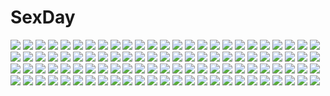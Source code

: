 # SexDay
![](https://konachan.com/image/24090d1c30237d7c6d78a6eb0c128097/Konachan.com%20-%2094597%20animal_ears%20ass%20black_hair%20blonde_hair%20brown_eyes%20brown_hair%20bunny_ears%20bunnygirl%20green_eyes%20hoshii_miki%20idolmaster%20pantyhose%20rumil%20short_hair.jpg)
![](https://konachan.com/image/fcf548d2af0bdcb782350a8ae0fb1c49/Konachan.com%20-%206106%20hellsing%20rip_van_winkle.jpg)
![](https://konachan.com/image/f026b2194bcbcd303c0b8a059a2f576b/Konachan.com%20-%2026413%20air_gear%20minami_itsuki%20oh_great%20rainbow%20white.jpeg)
![](https://konachan.com/jpeg/80ef7c9ae9a7a39220c99db8e00344ba/Konachan.com%20-%20235755%20animal%20bird%20breasts%20gray_eyes%20long_hair%20no_bra%20nopan%20original%20ponytail%20tail%20thighhighs%20tokki%20white%20wings%20yellow_eyes.jpg)
![](https://konachan.com/jpeg/7936f974089be5dc8d34bfef12ab7ae7/Konachan.com%20-%20232572%20anou_touko%20breasts%20censored%20game_cg%20kneehighs%20male%20navel%20nipples%20norita%20open_shirt%20panties%20penis%20pussy%20sex%20short_hair%20spread_legs%20underwear%20wet.jpg)
![](https://konachan.com/image/6ed0a51534ba8431fd300ab55cc064ea/Konachan.com%20-%20207356%20animal_ears%20black_hair%20brown_eyes%20hoodie%20kento1202%20leaves%20night%20original%20tree.jpg)
![](https://konachan.com/image/e0e42278cefdcd00bc9c74662c60b8d4/Konachan.com%20-%209824%20enma_ai%20jigoku_shoujo.jpg)
![](https://konachan.com/image/bcd956b972268c55eb66bef3cd41655d/Konachan.com%20-%20217344%202girls%20fate_extra%20fate_extra_ccc%20fate_%28series%29%20flowers%20long_hair%20matou_sakura%20orange_hair%20petals%20porigon%20purple_hair%20ribbons%20shoujo_ai%20skirt.jpg)
![](https://konachan.com/jpeg/a41a491569cc1949c22e31cfdf0cdd3a/Konachan.com%20-%2098801%20blush%20breast_hold%20breasts%20fingering%20game_cg%20green_hair%20hoshizuki_akira%20masturbation%20nipples%20panties%20school_uniform%20thighhighs%20underwear%20yukirin.jpg)
![](https://konachan.com/jpeg/bf7d5371b1128f8b432e67b7281a0a4b/Konachan.com%20-%2090152%20aoi_matsuri%20blush%20food%20game_cg%20koutaro%20long_hair%20pink_hair%20tropical_kiss%20twinkle.jpg)
![](https://konachan.com/jpeg/ef87489b88eb520bd702d85e9ff63a80/Konachan.com%20-%20294309%20animal_ears%20awp_%28dyolf%29%20breasts%20cleavage%20dyolf%20group%20gun%20long_hair%20mechagirl%20original%20polychromatic%20ruins%20signed%20techgirl%20weapon%20white_hair.jpg)
![](https://konachan.com/image/c69d2cd9421fbd2fec2a6d8ba1ccf044/Konachan.com%20-%2092184%20aqua_eyes%20aqua_hair%20calendar%20mitsukuri_minto%20pantyhose%20sakura_no_sora_to_kimi_no_koto%20school_uniform%20short_hair%20tsukinon.jpg)
![](https://konachan.com/jpeg/dbcf2ebebed49f08e69f456d8e21fb7a/Konachan.com%20-%20185751%20black_eyes%20black_hair%20building%20city%20headphones%20kfr%20original%20popsicle%20school_uniform.jpg)
![](https://konachan.com/image/4466e9d03336f794c868eaddc60bcf70/Konachan.com%20-%2098704%20ass%20feathers%20original%20red_eyes%20tears%20thighhighs%20weapon%20wings%20yaoya_musuko.jpg)
![](https://konachan.com/image/b7ea20b8c4a5c4f8cffedc96cd11de17/Konachan.com%20-%2018058%20pointed_ears%20primula%20shuffle.jpg)
![](https://konachan.com/image/c432925babc065e18f31bd949cee994b/Konachan.com%20-%2050746%20final_fantasy%20final_fantasy_vii%20vincent_valentine.jpg)
![](https://konachan.com/image/468287fc661cc7050f6f8e322d3cc8dd/Konachan.com%20-%2063778%20favorite%20game_cg%20hoshizora_no_memoria%20long_hair%20mare_s_ephemeral%20ribbons%20white_hair%20yellow_eyes.jpg)
![](https://konachan.com/jpeg/0020ec25c3c8a48f124d3421a4e56207/Konachan.com%20-%20283335%20aqua_eyes%20braids%20dress%20group%20ileheart%20long_hair%20nuwon%20pink_eyes%20pink_hair%20ponytail%20purple_eyes%20short_hair%20skirt%20tattoo%20thighhighs%20twintails%20wink.jpg)
![](https://konachan.com/image/e879650dcf2392f9a71ba6b7419c5e29/Konachan.com%20-%20181832%202girls%20akemi_homura%20akuma_homura%20black_hair%20caramel_%28caramelmalt%29%20elbow_gloves%20gloves%20kaname_madoka%20pink_hair%20ultimate_madoka%20wings.jpg)
![](https://konachan.com/image/7842aae8c23112ff59d3539fe1fab9fa/Konachan.com%20-%20284270%20ass%20blue_eyes%20blush%20bodysuit%20bow%20brown_hair%20bunnygirl%20headband%20loli%20long_hair%20original%20pantyhose%20peko%20red_eyes%20red_hair%20tail%20twintails%20wristwear.jpg)
![](https://konachan.com/image/d1424c90a7397a0958a3f900495f567f/Konachan.com%20-%20217472%202girls%20animal%20forest%20horse%20original%20pixiv_fantasia%20polychromatic%20swd3e2%20tree.jpg)
![](https://konachan.com/image/8128a2f4f1cb2df5d563e8a638f636ab/Konachan.com%20-%209595%20popotan%20poyoyon_rokku.jpg)
![](https://konachan.com/image/41f7dc3bc318f4b4b470a2db15a01da6/Konachan.com%20-%20195989%20clouds%20dress%20hat%20long_hair%20sky%20sunset%20tanikawa%20touhou%20umbrella%20yakumo_yukari.jpg)
![](https://konachan.com/jpeg/bcb618c53622b9c7d2bcb36f7a0851f7/Konachan.com%20-%2018213%20school_rumble%20takano_akira%20transparent.jpg)
![](https://konachan.com/image/e86b8d742cdc875833f8ff4e402263ae/Konachan.com%20-%20133786%20demon%20horns%20pupps%20thighhighs%20white_hair%20wings%20yellow_eyes%20yu-gi-oh.jpg)
![](https://konachan.com/jpeg/ff64365692a50be146d50c394bcbf305/Konachan.com%20-%20264233%20black_hair%20breasts%20brown_eyes%20game_cg%20hibiki_works%20iizuki_tasuku%20kisaragi_maaya%20long_hair%20onee-chan_no_yuuwaku.jpg)
![](https://konachan.com/image/5a3fc92c9d2e71665196726c0191e75d/Konachan.com%20-%2022931%20animal_ears%20chrno%20chrono_crusade%20glasses%20pointed_ears%20rosette_christopher%20wings.jpg)
![](https://konachan.com/image/682c16e04ec5a268fa69a737a3b898d2/Konachan.com%20-%2067167%20ashikaga_chachamaru%20blonde_hair%20katana%20long_hair%20red_eyes%20soukou_akki_muramasa%20sword%20weapon.jpg)
![](https://konachan.com/jpeg/10e9463ace4ed65fbae872a3023bc16a/Konachan.com%20-%20298648%20blue_eyes%20blush%20breasts%20chihaya_72%20close%20garter%20headdress%20long_hair%20navel%20panties%20precure%20purple_hair%20pussy%20shido_mel%20uncensored%20underboob%20underwear.jpg)
![](https://konachan.com/image/8032c04d393f428ca51fc8227e4e714b/Konachan.com%20-%20272042%202girls%20anthropomorphism%20blue_eyes%20dark_skin%20food%20i-58_%28kancolle%29%20pink_eyes%20pink_hair%20ro-500_%28kancolle%29%20school_uniform%20short_hair%20white_hair.jpg)
![](https://konachan.com/image/fdd3f4a2239bed837d631d308de29137/Konachan.com%20-%20273666%20animal_ears%20blush%20breasts%20cameltoe%20flowers%20foxgirl%20gloves%20hanshu%20headdress%20long_hair%20orange_eyes%20panties%20pink_hair%20ribbons%20tail%20thighhighs%20underwear.jpg)
![](https://konachan.com/image/e665a0a5c65e1463a53ca5d056e3d161/Konachan.com%20-%2045344%20tagme.jpg)
![](https://konachan.com/image/111d4fbad1e59146b04851bb749ddcdb/Konachan.com%20-%20122970%20aqua_hair%20blonde_hair%20blue_hair%20bow%20bra%20breasts%20christmas%20hatsune_miku%20kojima_saya%20nipples%20nude%20panties%20see_through%20twintails%20underwear%20vocaloid.jpg)
![](https://konachan.com/jpeg/96edffcebe062d0009d8cac66bee5850/Konachan.com%20-%20102270%20blue_eyes%20bow%20breasts%20flat_chest%20long_hair%20nipples%20panties%20see_through%20thighhighs%20underwear%20white_hair.jpg)
![](https://konachan.com/jpeg/cf27d064d60a1418cdd8a6242531566e/Konachan.com%20-%20245030%20airship%20akky_%28akimi1127%29%20animal%20blue%20building%20cape%20cat%20city%20night%20original%20scenic%20thighhighs%20water%20waterfall.jpg)
![](https://konachan.com/image/d20202b945d5b95880706e8366d458d9/Konachan.com%20-%20105012%20black_hair%20breasts%20cleavage%20luna_luna%20queen%27s_blade.jpg)
![](https://konachan.com/jpeg/6e15e1057b28f0e71c41168c576811c0/Konachan.com%20-%20249915%20destroyer_%28girls_frontline%29%20girls_frontline%20gray%20gyup%20long_hair%20polychromatic%20twintails%20yellow_eyes.jpg)
![](https://konachan.com/image/f5883164aa7dab680410a19064c34d37/Konachan.com%20-%20142355%20breasts%20chitanda_eru%20hyouka%20jpeg_artifacts%20nakano_sora%20nipples%20underwear%20undressing.jpg)
![](https://konachan.com/jpeg/e8a12259b6651c9b7ae4f67af501e46b/Konachan.com%20-%20212039%20bell%20breasts%20choker%20christmas%20cleavage%20gloves%20hat%20long_hair%20original%20purple_eyes%20purple_hair%20santa_costume%20santa_hat%20snow%20tree%20wsman.jpg)
![](https://konachan.com/jpeg/f76e09f54c14eb7e1e425d98f83ab151/Konachan.com%20-%20296404%20breasts%20brown_hair%20close%20glasses%20hoodie%20nipples%20no_bra%20original%20pajamas%20purple_eyes%20short_hair%20tatami_to_hinoki%20waifu2x.jpg)
![](https://konachan.com/image/86a74f98ef64ce8563d223a595709ff7/Konachan.com%20-%20147064%20animal%20barefoot%20blonde_hair%20blood%20lynchis%20moriya_suwako%20orange_eyes%20snake%20touhou%20water.jpg)
![](https://konachan.com/jpeg/d1801baa1886333a9bce104c2a93ec78/Konachan.com%20-%20239675%20animal%20butterfly%20dress%20fish%20hat%20mocha_%28cotton%29%20original%20ruins%20signed%20summer_dress.jpg)
![](https://konachan.com/image/721e113539384f890ddf2e44320c454b/Konachan.com%20-%20143234%20blonde_hair%20boku_wa_tomodachi_ga_sukunai%20cait%20guitar%20instrument%20jpeg_artifacts%20kashiwazaki_sena%20necklace%20pantyhose%20skirt%20torn_clothes.jpg)
![](https://konachan.com/jpeg/8b6ef8fab72c2bc95948833f8d5102f2/Konachan.com%20-%20263780%20brown_eyes%20drink%20glasses%20nagato_yuki%20purple_hair%20school_uniform%20short_hair%20suzumiya_haruhi_no_yuutsu%20tagme_%28artist%29%20watermark.jpg)
![](https://konachan.com/jpeg/624d06fcf48939f3e8c9c950e6be6402/Konachan.com%20-%2027710%20jungle_wa_itsumo_hale_nochi_guu.jpg)
![](https://konachan.com/image/ca73d502525e3de073502bbe0b951a1a/Konachan.com%20-%20120916%20blush%20guilty_crown%20misakamitoko0903%20nopan%20pink_hair%20red_eyes%20school_uniform%20yuzuriha_inori.jpg)
![](https://konachan.com/image/4eb7da6d830efbfa089b924f1fe3d6f8/Konachan.com%20-%20270589%20anthropomorphism%20blue_eyes%20blue_hair%20blush%20dress%20drink%20girls_frontline%20gloves%20hansal%20headband%20short_hair%20white%20zas_m21_%28girls_frontline%29.jpg)
![](https://konachan.com/image/3f7d41c499de35df500ebd328ed040af/Konachan.com%20-%20156527%20bikini_top%20black_hair%20black_rock_shooter%20blue_eyes%20boots%20fire%20healtz%20kuroi_mato%20scar%20shorts%20twintails.jpg)
![](https://konachan.com/image/e0bc32134195ac2eccfb67c1390108a5/Konachan.com%20-%20110817%20black_hair%20bow%20gibuchoko%20red_eyes%20reiuji_utsuho%20skirt%20touhou%20wings.jpg)
![](https://konachan.com/image/ec3f0b0a7acb7eb56fa189d31516ab14/Konachan.com%20-%2010177%20tagme.jpg)
![](https://konachan.com/image/be53d2cb9a131df94893dee86b6dbcc6/Konachan.com%20-%2019195%20artoria_pendragon_%28all%29%20beach%20bikini%20fate_%28series%29%20fate_stay_night%20illyasviel_von_einzbern%20matou_sakura%20saber%20summer%20swimsuit%20tohsaka_rin.jpg)
![](https://konachan.com/image/95784ea2ca427bccca5512f1f9cb2709/Konachan.com%20-%2043679%20chibi%20kamikita_komari%20little_busters%21.jpg)
![](https://konachan.com/image/65f72fa9cb9517bf5d4a47c3594f2322/Konachan.com%20-%205977%20blue%20nanase_aoi.jpg)
![](https://konachan.com/image/02232bcb57133da258a655c114443ba4/Konachan.com%20-%2063950%20blush%20cameltoe%20favorite%20game_cg%20hoshizora_no_memoria%20nipples%20ototsu_yume%20panties%20shida_kazuhiro%20topless%20underwear.jpg)
![](https://konachan.com/jpeg/6fde171453edefc6500adc59945c450c/Konachan.com%20-%20274544%20ass%20bed%20black_hair%20blue_eyes%20breasts%20eric_muentes%20hoodie%20kneehighs%20long_hair%20naishi-chan%20no_bra%20original%20panties%20shirt_lift%20underboob%20underwear.jpg)
![](https://konachan.com/image/794f016453d8c2007e171114c47e02b0/Konachan.com%20-%2028485%20censored%20chu_x_chu%20game_cg%20penis%20pointed_ears%20unisonshift.jpg)
![](https://konachan.com/image/c6df9d6fe25c0e97d0079f7cddf6cdd7/Konachan.com%20-%2021838%20shining_wind%20taka_tony%20touka_kureha.jpg)
![](https://konachan.com/image/4738b787d56dee7b664b99eaad3e75e4/Konachan.com%20-%20121062%20blue_eyes%20long_hair%20megurine_luka%20museum2088%20night%20pink_hair%20vocaloid.jpg)
![](https://konachan.com/image/135e98626f08ade8589d111f44853a68/Konachan.com%20-%20197551%20ass%20bikini%20blue_eyes%20clouds%20long_hair%20saenai_heroine_no_sodatekata%20sawamura_spencer_eriri%20swimsuit%20twintails%20yamagami_mozuku.jpg)
![](https://konachan.com/image/76bf17791f8230009859455afbe7505f/Konachan.com%20-%20177618%20anthropomorphism%20ass%20breasts%20brown_hair%20cum%20kaga_%28kancolle%29%20kantai_collection%20ningen_%28tteiina%29%20nipples%20pussy%20skirt%20tagme%20thighhighs%20uncensored.jpg)
![](https://konachan.com/image/976f258a36ee8e394f2f8db403f33ae6/Konachan.com%20-%20301250%20azur_lane%20breasts%20cropped%20gloves%20gray_hair%20hat%20long_hair%20luse_maonang%20nopan%20nurse%20orange_eyes%20sideboob%20thighhighs%20zettai_ryouiki%20zoom_layer.jpg)
![](https://konachan.com/image/03c593bef0e4ddd9f2bf4f32f1fefeb2/Konachan.com%20-%2044922%20golden_darkness%20panties%20panty_pull%20to_love_ru%20underwear.jpg)
![](https://konachan.com/jpeg/c2914d42f2586cb670655b6457fa63e1/Konachan.com%20-%20116008%20blonde_hair%20bubbles%20crowdesu%20food%20forest%20fruit%20green_eyes%20hat%20moriya_suwako%20rain%20ribbons%20touhou%20tree%20water.jpg)
![](https://konachan.com/jpeg/2d2f90d81b16337947a9d3cea19fa343/Konachan.com%20-%20200324%20anthropomorphism%20dark%20hat%20kantai_collection%20long_hair%20mivit%20polychromatic%20ro-500_%28kancolle%29%20u-511_%28kancolle%29%20uniform.jpg)
![](https://konachan.com/image/1d05ae1fccfa3a89299ca0f1e72b6190/Konachan.com%20-%20130618%20bed%20blue_eyes%20blush%20breasts%20dengeki_moeoh%20long_hair%20nipples%20nurse%20purple_hair%20saeki_hokuto%20spread_legs%20tagme.jpg)
![](https://konachan.com/image/e805cd375c449904ca6de5a03523f1b9/Konachan.com%20-%2032138%20ai%20black_hair%20blue_hair%20maid%20panties%20pointed_ears%20red_eyes%20sage%20shuffle%20striped_panties%20thighhighs%20underwear.jpg)
![](https://konachan.com/image/927fe9d0717d05cff8ec6e7d700be6a4/Konachan.com%20-%2055254%20green_eyes%20green_hair%20japanese_clothes%20kochiya_sanae%20long_hair%20miko%20touhou.jpg)
![](https://konachan.com/image/4f68535b344ee672bf32bfd5cafae8b4/Konachan.com%20-%20269049%20blonde_hair%20blue_eyes%20blue_hair%20blush%20bow%20braids%20ek_masato%20group%20long_hair%20pink_eyes%20ponytail%20shironeko_project%20short_hair%20towel%20water%20yellow_eyes.jpg)
![](https://konachan.com/image/a227776b0bc36f64b8099859c0ae12f1/Konachan.com%20-%2068182%20dress%20group%20gym_uniform%20hakurei_reimu%20hong_meiling%20izayoi_sakuya%20kirisame_marisa%20morino_hon%20remilia_scarlet%20summer_dress%20touhou%20vampire%20witch.jpg)
![](https://konachan.com/jpeg/eeb87cc765ce4336e1f9b0db7cbdb030/Konachan.com%20-%20153452%20ass%20august%20barefoot%20bekkankou%20daitoshokan_no_hitsujikai%20game_cg%20long_hair%20sakuraba_tamamo.jpg)
![](https://konachan.com/image/b9462e905f46d0cd59a5d7bc82348e16/Konachan.com%20-%2087539%20armor%20artoria_pendragon_%28all%29%20blonde_hair%20fate_%28series%29%20fate_stay_night%20green_eyes%20saber%20sword%20weapon.jpg)
![](https://konachan.com/jpeg/dcacaa2a7029ce066e015d021b7a2bd4/Konachan.com%20-%20272556%20book%20feathers%20flowers%20game_cg%20headdress%20long_hair%20mirror_%28game%29%20petals%20priestess_martha%20sleeping%20tagme_%28artist%29%20white_hair.jpg)
![](https://konachan.com/jpeg/25ef354ad98f7ed4cefd6ff891f0b44d/Konachan.com%20-%20242541%20blush%20brown_hair%20orange_%28anime%29%20school_uniform%20servachok%20short_hair%20takamiya_naho%20yellow_eyes.jpg)
![](https://konachan.com/image/1a7c2bf488b21477982bc718dd8e412b/Konachan.com%20-%20143901%20armor%20blue_eyes%20blue_hair%20bubbles%20cape%20crying%20flowers%20gloves%20miki_sayaka%20petals%20r04315%20short_hair%20sword%20thighhighs%20water%20weapon.jpg)
![](https://konachan.com/jpeg/1c8fc1c747205a8cb451ffb72fbf8911/Konachan.com%20-%20223044%20hajime%20haruka_%28pokemon%29%20mudkip%20pokemon%20torchic%20treecko%20yuuki_%28pokemon%29.jpg)
![](https://konachan.com/jpeg/df1bda62ce3e1a3dfb296f7972d3e53a/Konachan.com%20-%20120373%20bed%20black_hair%20blush%20dare_ga_koroshita_komadori_wo%20fingering%20game_cg%20long_hair%20mahiro_takeumi%20masturbation%20nipples%20panties%20ugi_kotori%20underwear%20wet.jpg)
![](https://konachan.com/image/49f80806bb803d22b1281fec37cc36d8/Konachan.com%20-%20294259%20breasts%20cropped%20dark_skin%20elbow_gloves%20gloves%20kouki_kuu%20long_hair%20nipples%20pointed_ears%20sandaime_muramasa%20wedding_attire%20white%20white_hair%20yellow_eyes.jpg)
![](https://konachan.com/jpeg/bdb16988217ecc0abcea40d76e55feb8/Konachan.com%20-%20285625%20gloves%20green_eyes%20green_hair%20homo_1121%20short_hair%20shorts%20thighhighs%20uniform%20white.jpg)
![](https://konachan.com/image/abd322fe39ddfe17425da2fbd342a785/Konachan.com%20-%2097976%20animal_ears%20catgirl%20chen%20dress%20foxgirl%20multiple_tails%20red_eyes%20tail%20touhou%20tsukumo%20umbrella%20yakumo_ran%20yakumo_yukari.jpg)
![](https://konachan.com/image/33314539b34c08772c6ef8bb9d49f227/Konachan.com%20-%2052265%20buuta%20gumi%20vocaloid.jpg)
![](https://konachan.com/image/e36174b4896f6075df9a0054e89095b3/Konachan.com%20-%20157718%20animal_ears%20black_eyes%20black_hair%20blue_hair%20brown_eyes%20catgirl%20drums%20guitar%20instrument%20long_hair%20maid%20original%20piano%20pink_hair%20short_hair%20thighhighs.jpg)
![](https://konachan.com/jpeg/4c283c476d36891fe63fc46f54c7142a/Konachan.com%20-%20302456%20aliasing%20anthropomorphism%20aqua_eyes%20azur_lane%20bikini%20blush%20breast_hold%20drink%20honolulu_%28azur_lane%29%20red_hair%20shiba_930%20swimsuit%20twintails.jpg)
![](https://konachan.com/jpeg/3216488ff3c2549cd0b21ab8e8d5a9cf/Konachan.com%20-%20273682%20animal_ears%20blonde_hair%20blush%20book%20fang%20headphones%20long_hair%20original%20scan%20school_uniform%20skirt%20thighhighs%20undressing%20wink%20yellow_eyes.jpg)
![](https://konachan.com/image/82ffa835c4d9038cc7804fd44dbe0486/Konachan.com%20-%20173708%20animal%20black_hair%20brown_eyes%20cat%20glasses%20japanese_clothes%20kara_no_kyoukai%20kimono%20kokutou_mikiya%20ryougi_shiki%20short_hair%20todee.jpg)
![](https://konachan.com/jpeg/5c9d57dfc986cae2607782c0ab5666e3/Konachan.com%20-%20296630%20bed%20blush%20close%20gray_hair%20original%20reinama%20school_uniform%20skirt%20thighhighs%20tie%20yellow_eyes.jpg)
![](https://konachan.com/image/5c558873532ecdd2ca942943bb6716d9/Konachan.com%20-%20109797%20blue_hair%20breasts%20cleavage%20idolmaster%20lambda%20long_hair%20miura_azusa%20panties%20pantyhose%20underwear.jpg)
![](https://konachan.com/image/c96d7934f9051239c3309391b8511f18/Konachan.com%20-%2031057%20fuura_kafuka%20lucky_star%20parody%20sayonara_zetsubou_sensei.jpg)
![](https://konachan.com/jpeg/516255a6f198ae3dc63ffa8e7f487b02/Konachan.com%20-%2038759%20aquaplus%20blue_hair%20blush%20dressing%20flowers%20headphones%20ilfa%20leaf%20panties%20purple_eyes%20skirt%20thighhighs%20to_heart%20to_heart_2%20underwear%20upskirt.jpg)
![](https://konachan.com/jpeg/07266bedd8b9063eed8fd409110f62e9/Konachan.com%20-%20121001%20game_cg%20leila_reginrave%20tel-o%20tentacle_lord.jpg)
![](https://konachan.com/image/eb6136805af22465f18072d06862a110/Konachan.com%20-%20131765%20close%20flowers%20gabaisuito-n%20miki_%28vocaloid%29%20petals%20sky%20vocaloid.jpg)
![](https://konachan.com/image/208c1ecd5f8d3ada7b4c250e996e741e/Konachan.com%20-%20105368%20animal_ears%20blue_hair%20boots%20catgirl%20chibi%20dress%20gloves%20long_hair%20miki_sayaka%20red_hair%20sakura_kyouko%20short_hair%20tail%20thighhighs.jpg)
![](https://konachan.com/image/68bb6067ee7d6275c53d1f254b3d3be6/Konachan.com%20-%2012050%20tagme.jpg)
![](https://konachan.com/image/9249bd0a27cb53c48922aca9f467702e/Konachan.com%20-%2051141%20all_male%20bleach%20grimmjow_jeagerjaques%20male.jpg)
![](https://konachan.com/image/f0d73c474683ff4fef49386ebe6a1b2d/Konachan.com%20-%2095231%20cloud_strife%20final_fantasy%20final_fantasy_vii%20final_fantasy_vii_advent_children%20takatoshi_shiozawa%20third-party_edit%20vector.jpg)
![](https://konachan.com/image/3f762f7e0f814ff8e3f93cfff1b6d3ce/Konachan.com%20-%20195990%20black_hair%20blake_belladonna%20book%20botro%20bow%20drink%20long_hair%20pantyhose%20rwby%20shorts%20wristwear%20yellow_eyes.jpg)
![](https://konachan.com/jpeg/c3381a60cb1ee5966960f1cc788919b2/Konachan.com%20-%20223582%20ass%20ball%20bikini%20black_hair%20blonde_hair%20blue_eyes%20breasts%20brown_hair%20cameltoe%20cleavage%20fang%20girls_und_panzer%20k10k%20katyusha%20nonna%20sunglasses%20swimsuit.jpg)
![](https://konachan.com/image/fb6aa4f94791fa8d1c5db82166f0fe6e/Konachan.com%20-%2016100%20suzumiya_haruhi%20suzumiya_haruhi_no_yuutsu.jpg)
![](https://konachan.com/image/dbc650458a6c6d373459440d072e58d7/Konachan.com%20-%20293126%20fate_grand_order%20fate_%28series%29%20kama_%28fate_grand_order%29%20loli%20may_%282747513627%29%20red_eyes%20short_hair%20thighhighs%20white_hair.jpg)
![](https://konachan.com/image/b84a7e5ff679ba1d409916b3377b12c9/Konachan.com%20-%20133725%20aisha_%28elsword%29%20blush%20elsword%20kuro_%28kuronell%29%20nipples%20nude%20purple_hair%20thighhighs%20white.jpg)
![](https://konachan.com/jpeg/5025b40fe0f091bc774afec8a68508ad/Konachan.com%20-%20244721%20hatsumi_sega%20hyperdimension_neptunia%20tsunako.jpg)
